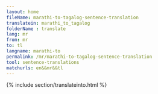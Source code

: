 ```yaml
---
layout: home
fileName: marathi-to-tagalog-sentence-translation
translatein: marathi_to_tagalog
folderName : translate
lang: mr
from: mr
to: tl
langname: marathi-to
permalink: /mr/marathi-to-tagalog-sentence-translation
tool: sentence-translations
matchurls: en&&mr&&tl
---
```

{% include section/translateinto.html %}
